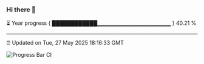 ### Hi there 👋

⏳ Year progress { ████████████▁▁▁▁▁▁▁▁▁▁▁▁▁▁▁▁▁▁ } 40.21 %

---

⏰ Updated on Tue, 27 May 2025 18:16:33 GMT

![Progress Bar CI](https://github.com/code-lakshay/GitHub-Actions-Demo/workflows/Progress%20Bar%20CI/badge.svg)
